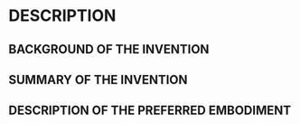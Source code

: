 # DESCRIPTION

## BACKGROUND OF THE INVENTION

## SUMMARY OF THE INVENTION

## DESCRIPTION OF THE PREFERRED EMBODIMENT

